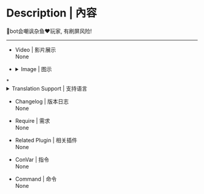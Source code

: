 # Description | 內容
📌bot会嘲讽杂鱼❤玩家, 有刷屏风险!

- - - -
* Video | 影片展示
<br>None

* <details><summary>Image | 图示</summary>

	![l4d2_botchat4.smx](imgs/01.jpg) ![l4d2_botchat4.smx](imgs/02.jpg)
</details>
* <details><summary>Translation Support | 支持语言</summary>

	```
	简体中文
	```
</details>

* Changelog | 版本日志
<br>None

* Require | 需求
<br>None

* Related Plugin | 相关插件
<br>None

* ConVar | 指令
<br>None

* Command | 命令
<br>None